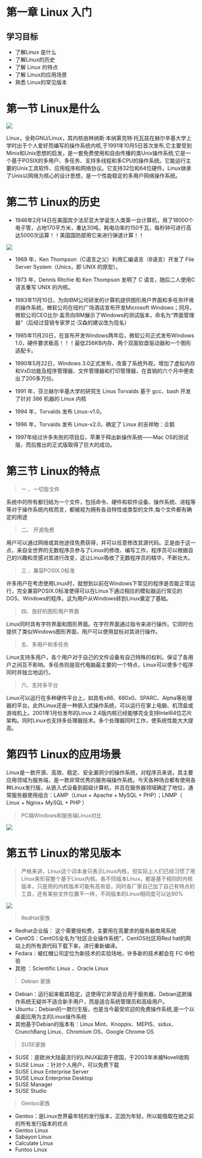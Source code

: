 # 第一章 Linux 入门

## 学习目标

-   了解Linux 是什么
-   了解Linux的历史
-   了解 Linux 的特点
-   了解 Linux的应用场景
-   熟悉 Linux的常见版本

# 第一节 Linux是什么

![](image/Linux2_96OtMVVwg6.png)

Linux，全称GNU/Linux，其内核由林纳斯·本纳第克特·托瓦兹在赫尔辛基大学上学时出于个人爱好而编写的操作系统内核,于1991年10月5日首次发布,它主要受到Minix和Unix思想的启发，是一套免费使用和自由传播的类Unix操作系统,它是一个基于POSIX的多用户、多任务、支持多线程和多CPU的操作系统。它能运行主要的Unix工具软件、应用程序和网络协议。它支持32位和64位硬件。Linux继承了Unix以网络为核心的设计思想，是一个性能稳定的多用户网络操作系统。

# 第二节 Linux的历史

-   1946年2月14日在美国宾夕法尼亚大学诞生人类第一台计算机，用了18000个电子管，占地170平方米，重达30吨，耗电功率约150千瓦，每秒钟可进行高达5000次运算！！美国国防部用它来进行弹道计算！！

![](image/bell_bkdrKGzabP.png)

-   1969 年，Ken Thompson（C语言之父）利用汇编语言（B语言）开发了 File Server System（Unics，即 UNIX 的原型）。
-   1973 年，Dennis Ritchie 和 Ken Thompson 发明了 C 语言，随后二人使用C语言重写 UNIX 的内核。
-   1983年11月10日，为向IBM公司研发的计算机提供图形用户界面和多任务环境的操作系统，微软公司在纽约广场酒店宣布开发Microsoft Windows；同月，微软公司CEO比尔·盖茨向IBM展示了Windows的测试版本，命名为“界面管理器”（后经过营销专家罗兰·汉森的建议改为现名）
-   1985年11月20日，在宣布开发Windows两年后，微软公司正式发布Windows 1.0，硬件要求极高！！！最低256KB内存、两个双面软盘驱动器和一个图形适配卡。
-   1990年5月22日，Windows 3.0正式发布，改善了系统外观，增加了虚拟内存和VxD功能及程序管理器、文件管理器和打印管理器，在首销的六个月中便卖出了200多万份。

-   1991 年，芬兰赫尔辛基大学的研究生 Linus Torvalds 基于 gcc、bash 开发了针对 386 机器的 Linux 内核
-   1994 年，Torvalds 发布 Linux-v1.0。
-   1996 年，Torvalds 发布 Linux-v2.0，确定了 Linux 的吉祥物：企鹅
-   1997年经过许多失败的项目后，苹果于释出新操作系统——Mac OS的测试版，而后推出的正式版取得了巨大的成功。

# 第三节 Linux的特点

> 一 、一切皆文件

系统中的所有都归结为一个文件，包括命令、硬件和软件设备、操作系统、进程等等对于操作系统内核而言，都被视为拥有各自特性或类型的文件,每个文件都有确定的用途

> 二、 开源免费

用户可以通过网络或其他途径免费获得，并可以任意修改其源代码。正是由于这一点，来自全世界的无数程序员参与了Linux的修改、编写工作，程序员可以根据自己的兴趣和灵感对其进行改变，这让Linux吸收了无数程序员的精华，不断壮大。

> 三 、兼容POSIX.0标准

许多用户在考虑使用Linux时，就想到以前在Windows下常见的程序是否能正常运行，完全兼容POSIX.0标准使得可以在Linux下通过相应的模拟器运行常见的DOS、Windows的程序。这为用户从Windows转到Linux奠定了基础。

> 四、良好的图形用户界面

Linux同时具有字符界面和图形界面。在字符界面通过指令来进行操作。它同时也提供了类似Windows图形界面，用户可以使用鼠标对其进行操作。

> 五、多用户和多任务

Linux支持多用户，各个用户对于自己的文件设备有自己特殊的权利，保证了各用户之间互不影响。多任务则是现代电脑最主要的一个特点，Linux可以使多个程序同时并独立地运行。

> 六、支持多平台

Linux可以运行在多种硬件平台上，如具有x86、680x0、SPARC、Alpha等处理器的平台。此外Linux还是一种嵌入式操作系统，可以运行在掌上电脑、机顶盒或游戏机上。2001年1月份发布的Linux 2.4版内核已经能够完全支持Intel64位芯片架构。同时Linux也支持多处理器技术。多个处理器同时工作，使系统性能大大提高。

# 第四节 Linux的应用场景

Linux是一款开源、高效、稳定、安全漏洞少的操作系统，对程序员来说，其主要应用领域为服务端，是一款非常优秀的服务端操作系统。今天各种场合都有使用各种Linux发行版，从嵌入式设备到超级计算机，并且在服务器领域确定了地位，通常服务器使用组合：LAMP（Linux + Apache + MySQL + PHP）；LNMP（ Linux + Nginx+ MySQL + PHP  ）

> PC端Windows和服务端Linux对比

![](image/pcLinux_Ib2i1i7C5L.png)

# 第五节 Linux的常见版本

> 严格来讲，Linux这个词本身只表示Linux内核，但实际上人们已经习惯了用Linux来形容整个基于Linux内核。各不同版本Linux，都是基于相同的内核版本，只是用的内核版本可能有高有低，同时各厂家自己加了自己有特点的工具，还有某些文件位置不一样，不同版本的Linux相同度可以达90%

![](image/gunLinux_xGKM0NaZ0d.png)

> RedHat家族

-   Redhat企业版：  这个需要授权费，主要用在高要求的服务器商用系统
-   CentOS：CentOS全名为“社区企业操作系统”，CentOS社区将Red hat的网站上的所有源代码下载下来，进行重新编译。
-   Fedara：被红帽公司定位为新技术的实验场地，许多新的技术都会在 FC 中检验
-   其他 ：Scientific Linux  、Oracle Linux

> Debian 家族

-   Debian：运行起来极其稳定，这使得它非常适合用于服务器，Debian这款操作系统无疑并不适合新手用户，而是适合系统管理员和高级用户。
-   Ubuntu：Debian的一款衍生版，也是当今最受欢迎的免费操作系统,是一个以桌面应用为主的Linux操作系统
-   其他基于Debian的版本有：Linux Mint、Knoppix、MEPIS、sidux、CrunchBang Linux、Chromium OS、Google Chrome OS

> SUSE家族

-   SUSE：是欧洲大陆最流行的LINUX起源于德国，于2003年末被Novell收购
-   SUSE Linux ：针对个人用户，可以免费下载
-   SUSE Linux Enterprise Server&#x20;
-   SUSE Linux Enterprise Desktop
-   SUSE Manager
-   SUSE Studio

> Gentoo家族

-   Gentoo：是Linux世界最年轻的发行版本，正因为年轻，所以能吸取在她之前的所有发行版本的优点
-   Gentoo Linux
-   Sabayon Linux
-   Calculate Linux
-   Funtoo Linux
